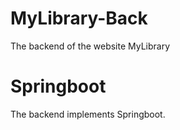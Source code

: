 # MyLibrary-Back
The backend of the website MyLibrary
# Springboot
The backend implements Springboot.
